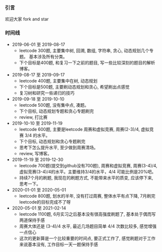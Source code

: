 ### 引言

欢迎大家 fork and star

### 时间线
- 2019-06-01 至 2019-08-17
    - leetcode 300题, 主要集中树, 回溯, 数组, 字符串, 贪心, 动态规划几个专题。 基本涉及所有分类。
    - 下个目标是400题, 和复习一下之前的题目, 写一些比较深刻的题目的解析博客。
- 2019-08-17 至 2019-09-17
    - leetcode 400题, 主要集中在树, 动态规划
    - 下个目标是500题, 主要刷动态规划和贪心, 希望刷出点感觉
    - 复习树和研究一些递归的技巧
- 2019-09-18 至 2019-10-10
    - leetcode 500题, 没有集中点, 凑题。
    - 下个目标, 动态规划专题和贪心专题刷完
    - review, 打比赛
- 2019-10-10 至 2019-11-19
    - leetcode 600题, 主要是leetcode 周赛和虚拟竞赛, 周赛(2-3)/4, 虚拟竞赛 3/4 的水平。
    - 下个目标, 动态规划和贪心专题刷完
    - 思考下怎么提升水平, 至少做到周赛清场。
    - review, 写博客。
- 2019-11-19 至 2019-12-30
    - leetcode 700题(提交到github没有700题), 周赛和虚拟竞赛, 周赛(3-4)/4, 虚拟竞赛(3-4)/4的水平。主要维持3/4的水平，4/4 可能比例是20%吧。
    - 持续7个月的刷题, 我现在的刷题方式, 不能带来水平的质变, 应该停下来, 思考一下。
- 2020-01-01 至 2020-05-01
    - leetcode 800题, 划水的半年, 没有打过周赛, 整体水平有点下降, 7月刷完leetcode的目标完成不了呀
- 2020-05-01 至 2021-02-14
    - leetcode 1100题, 6月实习之后基本没有很高强度刷题了, 基本处于偶而写两道保持手感
    - 周赛大体还是 (3-4)/4 水平, 最近几场题目简单 4/4 次数比较多, 感觉增强一点信心
    - 这次的更新算是一个比较重要的时间点, 要正式工作了, 感觉刷题对于工作来说基本没有, 工作目标一天一题保持手感 
